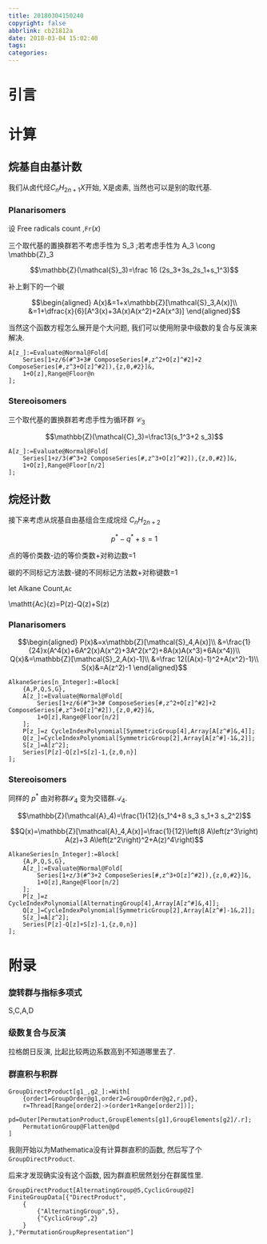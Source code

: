 ```yaml
---
title: 20180304150240
copyright: false
abbrlink: cb21812a
date: 2018-03-04 15:02:40
tags:
categories:
---
```


# 引言

# 计算

## 烷基自由基计数

我们从卤代烃$C_nH_{2n+1}X$开始, X是卤素, 当然也可以是别的取代基.

### Planarisomers

设 Free radicals count ,$\mathtt{Fr}(x)$

三个取代基的置换群若不考虑手性为 S_3 ;若考虑手性为 A_3 \cong \mathbb{Z}_3

$$\mathbb{Z}(\mathcal{S}_3)=\frac 16 (2s_3+3s_2s_1+s_1^3)$$

补上剩下的一个碳

$$\begin{aligned}
A(x)&=1+x\mathbb{Z}[\mathcal{S}_3,A(x)]\\
&=1+\dfrac{x}{6}[A^3(x)+3A(x)A(x^2)+2A(x^3)]
\end{aligned}$$

当然这个函数方程怎么展开是个大问题, 我们可以使用附录中级数的复合与反演来解决.

```mma
A[z_]:=Evaluate@Normal@Fold[
	Series[1+z/6(#^3+3# ComposeSeries[#,z^2+O[z]^#2]+2 ComposeSeries[#,z^3+O[z]^#2]),{z,0,#2}]&,
	1+O[z],Range@Floor@n
];
```

### Stereoisomers

三个取代基的置换群若考虑手性为循环群 $\mathcal{C}_3$

$$\mathbb{Z}(\mathcal{C}_3)=\frac13(s_1^3+2 s_3)$$

```mma
A[z_]:=Evaluate@Normal@Fold[
	Series[1+z/3(#^3+2 ComposeSeries[#,z^3+O[z]^#2]),{z,0,#2}]&,
	1+O[z],Range@Floor[n/2]
];
```

## 烷烃计数

接下来考虑从烷基自由基组合生成烷烃 $C_nH_{2n+2}$

$$p^*-q^*+s=1$$

点的等价类数-边的等价类数+对称边数=1

碳的不同标记方法数-键的不同标记方法数+对称键数=1

let Alkane Count,$\mathtt{Ac}$

\mathtt{Ac}(z)=P(z)-Q(z)+S(z)

### Planarisomers



$$\begin{aligned}
P(x)&=x\mathbb{Z}[\mathcal{S}_4,A(x)]\\
&=\frac{1}{24}x(A^4(x)+6A^2(x)A(x^2)+3A^2(x^2)+8A(x)A(x^3)+6A(x^4))\\
Q(x)&=\mathbb{Z}[\mathcal{S}_2,A(x)-1]\\
&=\frac 12((A(x)-1)^2+A(x^2)-1)\\
S(x)&=A(z^2)-1
\end{aligned}$$

```mma
AlkaneSeries[n_Integer]:=Block[
	{A,P,Q,S,G},
	A[z_]:=Evaluate@Normal@Fold[
		Series[1+z/6(#^3+3# ComposeSeries[#,z^2+O[z]^#2]+2 ComposeSeries[#,z^3+O[z]^#2]),{z,0,#2}]&,
		1+O[z],Range@Floor[n/2]
	];
	P[z_]=z CycleIndexPolynomial[SymmetricGroup[4],Array[A[z^#]&,4]];
	Q[z_]=CycleIndexPolynomial[SymmetricGroup[2],Array[A[z^#]-1&,2]];
	S[z_]=A[z^2];
	Series[P[z]-Q[z]+S[z]-1,{z,0,n}]
];
```



### Stereoisomers

同样的 $p^*$ 由对称群$\mathcal{S}_4$ 变为交错群$\mathcal{A}_4$.

$$\mathbb{Z}(\mathcal{A}_4)=\frac{1}{12}(s_1^4+8 s_3 s_1+3 s_2^2)$$

$$Q(x)=\mathbb{Z}[\mathcal{A}_4,A(x)]=\frac{1}{12}\left(8 A\left(z^3\right) A(z)+3 A\left(z^2\right)^2+A(z)^4\right)$$

```mma
AlkaneSeries[n_Integer]:=Block[
	{A,P,Q,S,G},
	A[z_]:=Evaluate@Normal@Fold[
		Series[1+z/3(#^3+2 ComposeSeries[#,z^3+O[z]^#2]),{z,0,#2}]&,
		1+O[z],Range@Floor[n/2]
	];
	P[z_]=z CycleIndexPolynomial[AlternatingGroup[4],Array[A[z^#]&,4]];
	Q[z_]=CycleIndexPolynomial[SymmetricGroup[2],Array[A[z^#]-1&,2]];
	S[z_]=A[z^2];
	Series[P[z]-Q[z]+S[z]-1,{z,0,n}]
];
```

# 附录

### 旋转群与指标多项式

S,C,A,D


### 级数复合与反演

拉格朗日反演, 比起比较两边系数高到不知道哪里去了.

### 群直积与积群

```mma
GroupDirectProduct[g1_,g2_]:=With[
	{order1=GroupOrder@g1,order2=GroupOrder@g2,r,pd},
	r=Thread[Range[order2]->(order1+Range[order2])];
	pd=Outer[PermutationProduct,GroupElements[g1],GroupElements[g2]/.r];
	PermutationGroup@Flatten@pd
]
```

我刚开始以为Mathematica没有计算群直积的函数, 然后写了个`GroupDirectProduct`.

后来才发现确实没有这个函数, 因为群直积居然划分在群属性里.

```mma
GroupDirectProduct[AlternatingGroup@5,CyclicGroup@2]
FiniteGroupData[{"DirectProduct",
	{
		{"AlternatingGroup",5},
		{"CyclicGroup",2}
	}
},"PermutationGroupRepresentation"]
```



